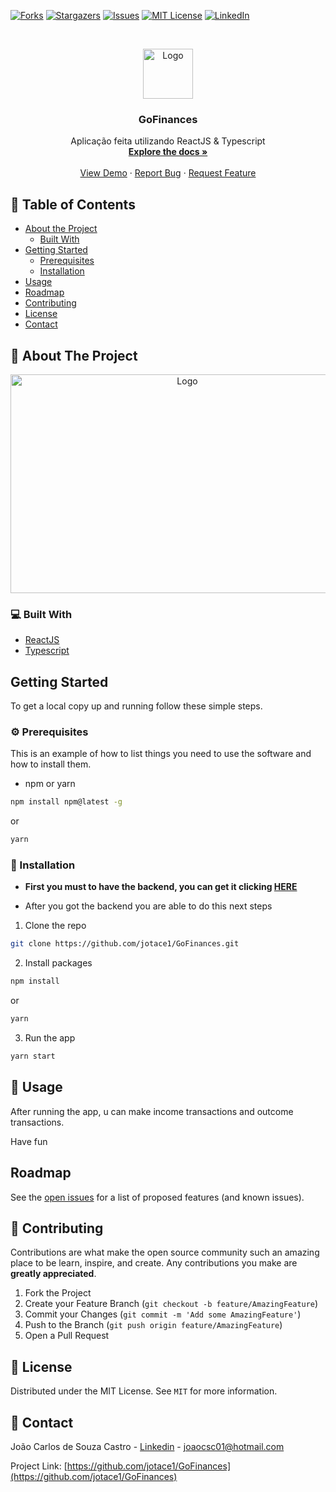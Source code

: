 
[![Forks][forks-shield]][forks-url]
[![Stargazers][stars-shield]][stars-url]
[![Issues][issues-shield]][issues-url]
[![MIT License][license-shield]][license-url]
[![LinkedIn][linkedin-shield]][linkedin-url]



<!-- PROJECT LOGO -->
<br />
<p align="center">
  <a href="https://github.com/jotace1/GoFinances">
    <img src="src/assets/Logo.png" alt="Logo" height="80" >
  </a>

  <h3 align="center">GoFinances</h3>

  <p align="center">
   Aplicação feita utilizando ReactJS & Typescript
    <br />
    <a href="https://github.com/jotace1/GoFinances"><strong>Explore the docs »</strong></a>
    <br />
    <br />
    <a href="https://github.com/jotace1/GoFinances">View Demo</a>
    ·
    <a href="https://github.com/jotace1/GoFinances/issues">Report Bug</a>
    ·
    <a href="https://github.com/jotace1/GoFinances/issues">Request Feature</a>
  </p>
</p>



<!-- TABLE OF CONTENTS -->
## 📎 Table of Contents

* [About the Project](#about-the-project)
  * [Built With](#built-with)
* [Getting Started](#getting-started)
  * [Prerequisites](#prerequisites)
  * [Installation](#installation)
* [Usage](#usage)
* [Roadmap](#roadmap)
* [Contributing](#contributing)
* [License](#license)
* [Contact](#contact)



<!-- ABOUT THE PROJECT -->
## :mag_right: About The Project
<p align="center">
<img src="src/assets/Capa.png" alt="Logo" width="550" height="350">
</p>



### 💻 Built With

* [ReactJS](https://pt-br.reactjs.org/)
* [Typescript](https://www.typescriptlang.org/)



<!-- GETTING STARTED -->
## Getting Started

To get a local copy up and running follow these simple steps.

### ⚙ Prerequisites

This is an example of how to list things you need to use the software and how to install them.



* npm or yarn
```sh
npm install npm@latest -g
```
or
```sh
yarn
```

### 📙 Installation

* <strong>First you must to have the backend, you can get it clicking <a href="https://github.com/jotace1/desafio-gostack-06">HERE</a></strong>

* After you got the backend you are able to do this next steps

1. Clone the repo
```sh
git clone https://github.com/jotace1/GoFinances.git
```
2. Install packages
```sh
npm install
```
or
```sh
yarn
```
3. Run the app
```sh
yarn start
```


<!-- USAGE EXAMPLES -->
## 🚀 Usage
After running the app, u can make income transactions and outcome transactions.

Have fun


## Roadmap

See the [open issues](https://github.com/jotace1/GoFinances/issues) for a list of proposed features (and known issues).



<!-- CONTRIBUTING -->
## 📙 Contributing

Contributions are what make the open source community such an amazing place to be learn, inspire, and create. Any contributions you make are **greatly appreciated**.

1. Fork the Project
2. Create your Feature Branch (`git checkout -b feature/AmazingFeature`)
3. Commit your Changes (`git commit -m 'Add some AmazingFeature'`)
4. Push to the Branch (`git push origin feature/AmazingFeature`)
5. Open a Pull Request



<!-- LICENSE -->
## 📝 License

Distributed under the MIT License. See `MIT` for more information.



<!-- CONTACT -->
## :calling: Contact

João Carlos de Souza Castro - [Linkedin](https://www.linkedin.com/in/joaocsc/) - joaocsc01@hotmail.com

Project Link: [https://github.com/jotace1/GoFinances](https://github.com/jotace1/GoFinances)




<!-- MARKDOWN LINKS & IMAGES -->
<!-- https://www.markdownguide.org/basic-syntax/#reference-style-links -->
[contributors-shield]: https://img.shields.io/github/contributors/jotace1/GoFinances.svg?style=flat-square
[contributors-url]: https://github.com/jotace1/GoFinances/graphs/contributors
[forks-shield]: https://img.shields.io/github/forks/jotace1/GoFinances.svg?style=flat-square
[forks-url]: https://github.com/jotace1/GoFinances/network/members
[stars-shield]: https://img.shields.io/github/stars/jotace1/GoFinances.svg?style=flat-square
[stars-url]: https://github.com/jotace1/GoFinances/stargazers
[issues-shield]: https://img.shields.io/github/issues/jotace1/GoFinances.svg?style=flat-square
[issues-url]: https://github.com/jotace1/GoFinances/issues
[license-shield]: https://img.shields.io/github/license/jotace1/GoFinances.svg?style=flat-square
[license-url]: https://github.com/jotace1/GoFinances/blob/master/LICENSE
[linkedin-shield]: https://img.shields.io/badge/-LinkedIn-black.svg?style=flat-square&logo=linkedin&colorB=555
[linkedin-url]: https://www.linkedin.com/in/joaocsc/

